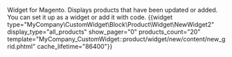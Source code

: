 Widget for Magento. Displays products that have been updated or added.
You can set it up as a widget or add it with code.
{{widget type="MyCompany\CustomWidget\Block\Product\Widget\NewWidget2" display_type="all_products" show_pager="0" products_count="20" template="MyCompany_CustomWidget::product/widget/new/content/new_grid.phtml" cache_lifetime="86400"}}
